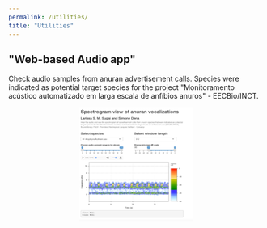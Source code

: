 ```yaml
---
permalink: /utilities/
title: "Utilities"
---
```


## "Web-based Audio app"

Check audio samples from anuran advertisement calls. Species were indicated as potential target species for the project "Monitoramento acústico automatizado em larga escala de anfíbios anuros" -  EECBio/INCT.

<p align="center">
  <img src="/images/utilities/web_app.png" height="225px" width="225px" />
</p>
